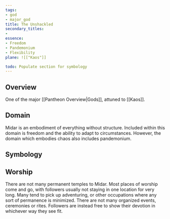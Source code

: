 ```yaml
---
tags:
- god
- major_god
title: The Unshackled
secondary_titles:
- 
essence:
- Freedom
- Pandemonium
- Flexibility
plane: ![["Kaos"]]

todo: Populate section for symbology
---
```

## Overview
One of the major [[Pantheon Overview|Gods]], attuned to [[Kaos]].
## Domain
Midar is an embodiment of everything without structure. Included within this domain is freedom and the ability to adapt to circumstances. However, the domain which embodies chaos also includes pandemonium.
## Symbology

## Worship
There are not many permanent temples to Midar. Most places of worship come and go, with followers usually not staying in one location for very long. Many tend to pick up adventuring, or other occupations where any sort of permanence is minimized. There are not many organized events, ceremonies or rites. Followers are instead free to show their devotion in whichever way they see fit.